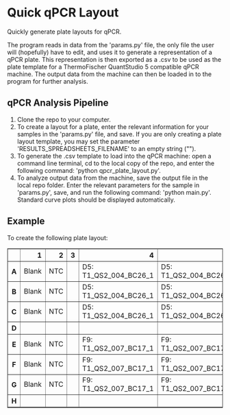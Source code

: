 # Quick qPCR Layout
Quickly generate plate layouts for qPCR.

The program reads in data from the 'params.py' file, the only file the user will (hopefully) have to edit, and uses it to generate a representation of a qPCR plate. This representation is then exported as a .csv to be used as the plate template for a ThermoFischer QuantStudio 5 compatible qPCR machine. The output data from the machine can then be loaded in to the program for further analysis.

## qPCR Analysis Pipeline
1. Clone the repo to your computer.
2. To create a layout for a plate, enter the relevant information for your samples in the 'params.py' file, and save. If you are only creating a plate layout template, you may set the parameter 'RESULTS_SPREADSHEETS_FILENAME' to an empty string ("").
3. To generate the .csv template to load into the qPCR machine: open a command line terminal, cd to the local copy of the repo, and enter the following command: 'python qpcr_plate_layout.py'.
4. To analyze output data from the machine, save the output file in the local repo folder. Enter the relevant parameters for the sample in 'params.py', save, and run the following command: 'python main.py'. Standard curve plots should be displayed automatically.

## Example
To create the following plate layout:
<table border="1" class="dataframe">
  <thead>
    <tr style="text-align: right;">
      <th></th>
      <th>1</th>
      <th>2</th>
      <th>3</th>
      <th>4</th>
      <th>5</th>
      <th>6</th>
      <th>7</th>
      <th>8</th>
      <th>9</th>
      <th>10</th>
      <th>11</th>
      <th>12</th>
    </tr>
  </thead>
  <tbody>
    <tr>
      <th>A</th>
      <td>Blank</td>
      <td>NTC</td>
      <td></td>
      <td>D5: T1_QS2_004_BC26_1</td>
      <td>D5: T1_QS2_004_BC26_2</td>
      <td>D5: T1_QS2_004_BC26_3</td>
      <td>D5: T1_QS2_004_BC26_4</td>
      <td>D5: T1_QS2_004_BC26_5</td>
      <td>D5: T1_QS2_004_BC26_6</td>
      <td>D5: T1_QS2_004_BC26_7</td>
      <td></td>
      <td></td>
    </tr>
    <tr>
      <th>B</th>
      <td>Blank</td>
      <td>NTC</td>
      <td></td>
      <td>D5: T1_QS2_004_BC26_1</td>
      <td>D5: T1_QS2_004_BC26_2</td>
      <td>D5: T1_QS2_004_BC26_3</td>
      <td>D5: T1_QS2_004_BC26_4</td>
      <td>D5: T1_QS2_004_BC26_5</td>
      <td>D5: T1_QS2_004_BC26_6</td>
      <td>D5: T1_QS2_004_BC26_7</td>
      <td></td>
      <td></td>
    </tr>
    <tr>
      <th>C</th>
      <td>Blank</td>
      <td>NTC</td>
      <td></td>
      <td>D5: T1_QS2_004_BC26_1</td>
      <td>D5: T1_QS2_004_BC26_2</td>
      <td>D5: T1_QS2_004_BC26_3</td>
      <td>D5: T1_QS2_004_BC26_4</td>
      <td>D5: T1_QS2_004_BC26_5</td>
      <td>D5: T1_QS2_004_BC26_6</td>
      <td>D5: T1_QS2_004_BC26_7</td>
      <td></td>
      <td></td>
    </tr>
    <tr>
      <th>D</th>
      <td></td>
      <td></td>
      <td></td>
      <td></td>
      <td></td>
      <td></td>
      <td></td>
      <td></td>
      <td></td>
      <td></td>
      <td></td>
      <td></td>
    </tr>
    <tr>
      <th>E</th>
      <td>Blank</td>
      <td>NTC</td>
      <td></td>
      <td>F9: T1_QS2_007_BC17_1</td>
      <td>F9: T1_QS2_007_BC17_2</td>
      <td>F9: T1_QS2_007_BC17_3</td>
      <td>F9: T1_QS2_007_BC17_4</td>
      <td>F9: T1_QS2_007_BC17_5</td>
      <td>F9: T1_QS2_007_BC17_6</td>
      <td>F9: T1_QS2_007_BC17_7</td>
      <td></td>
      <td></td>
    </tr>
    <tr>
      <th>F</th>
      <td>Blank</td>
      <td>NTC</td>
      <td></td>
      <td>F9: T1_QS2_007_BC17_1</td>
      <td>F9: T1_QS2_007_BC17_2</td>
      <td>F9: T1_QS2_007_BC17_3</td>
      <td>F9: T1_QS2_007_BC17_4</td>
      <td>F9: T1_QS2_007_BC17_5</td>
      <td>F9: T1_QS2_007_BC17_6</td>
      <td>F9: T1_QS2_007_BC17_7</td>
      <td></td>
      <td></td>
    </tr>
    <tr>
      <th>G</th>
      <td>Blank</td>
      <td>NTC</td>
      <td></td>
      <td>F9: T1_QS2_007_BC17_1</td>
      <td>F9: T1_QS2_007_BC17_2</td>
      <td>F9: T1_QS2_007_BC17_3</td>
      <td>F9: T1_QS2_007_BC17_4</td>
      <td>F9: T1_QS2_007_BC17_5</td>
      <td>F9: T1_QS2_007_BC17_6</td>
      <td>F9: T1_QS2_007_BC17_7</td>
      <td></td>
      <td></td>
    </tr>
    <tr>
      <th>H</th>
      <td></td>
      <td></td>
      <td></td>
      <td></td>
      <td></td>
      <td></td>
      <td></td>
      <td></td>
      <td></td>
      <td></td>
      <td></td>
      <td></td>
    </tr>
  </tbody>
</table>

